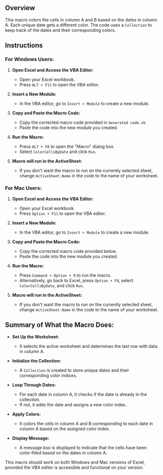 
## Overview

This macro colors the cells in column A and B based on the dates in column A. Each unique date gets a different color. The code uses a `Collection` to keep track of the dates and their corresponding colors.

## Instructions

### For Windows Users:

1.  **Open Excel and Access the VBA Editor:**
    
    -   Open your Excel workbook.
    -   Press `ALT + F11` to open the VBA editor.
2.  **Insert a New Module:**
    
    -   In the VBA editor, go to `Insert > Module` to create a new module.
3.  **Copy and Paste the Macro Code:**
    
    -   Copy the corrected macro code provided in `Generated code.vb`
    -   Paste the code into the new module you created.
4.  **Run the Macro:**
    
    -   Press `ALT + F8` to open the "Macro" dialog box.
    -   Select `ColorCellsByDate` and click `Run`.
5.  **Macro will run in the ActiveSheet:**
    
    -   If you don't want the macro to run on the currently selected sheet, change `ActiveSheet.Name` in the code to the name of your worksheet.

### For Mac Users:

1.  **Open Excel and Access the VBA Editor:**
    
    -   Open your Excel workbook.
    -   Press `Option + F11` to open the VBA editor.
2.  **Insert a New Module:**
    
    -   In the VBA editor, go to `Insert > Module` to create a new module.
3.  **Copy and Paste the Macro Code:**
    
    -   Copy the corrected macro code provided below.
    -   Paste the code into the new module you created.
4.  **Run the Macro:**
    
    -   Press `Command + Option + R` to run the macro.
    -   Alternatively, go back to Excel, press `Option + F8`, select `ColorCellsByDate`, and click `Run`.
5.  **Macro will run in the ActiveSheet:**
    
    -   If you don't want the macro to run on the currently selected sheet, change `ActiveSheet.Name` in the code to the name of your worksheet.

## Summary of What the Macro Does:

-   **Set Up the Worksheet:**
    
    -   It selects the active worksheet and determines the last row with data in column A.
-   **Initialize the Collection:**
    
    -   A `Collection` is created to store unique dates and their corresponding color indices.
-   **Loop Through Dates:**
    
    -   For each date in column A, it checks if the date is already in the collection.
    -   If not, it adds the date and assigns a new color index.
-   **Apply Colors:**
    
    -   It colors the cells in column A and B corresponding to each date in column A based on the assigned color index.
-   **Display Message:**
    
    -   A message box is displayed to indicate that the cells have been color-filled based on the dates in column A.

This macro should work on both Windows and Mac versions of Excel, provided the VBA editor is accessible and functional on your version.
